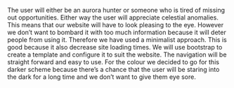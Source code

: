 The user will either be an aurora hunter or someone who is tired of missing out opportunities. Either way the user will appreciate celestial anomalies. This means that our website will have to look pleasing to the eye. However we don’t want to bombard it with too much information because it will deter people from using it. Therefore we have used a minimalist approach. This is good because it also decrease site loading times. 
We will use bootstrap to create a template and configure it to suit the website. The navigation will be straight forward and easy to use. For the colour we decided to go for this darker scheme because there’s a chance that the user will be staring into the dark for a long time and we don’t want to give them eye sore.

